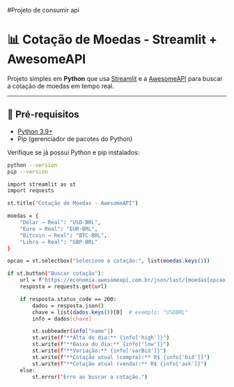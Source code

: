 #Projeto de consumir api
# 📊 Cotação de Moedas - Streamlit + AwesomeAPI

Projeto simples em **Python** que usa [Streamlit](https://streamlit.io/) e a [AwesomeAPI](https://docs.awesomeapi.com.br/api-de-moedas) para buscar a cotação de moedas em tempo real.

---

## 🔧 Pré-requisitos

- [Python 3.9+](https://www.python.org/downloads/)
- Pip (gerenciador de pacotes do Python)

Verifique se já possui Python e pip instalados:
```bash
python --version
pip --version

import streamlit as st
import requests

st.title("Cotação de Moedas - AwesomeAPI")

moedas = {
    "Dólar → Real": "USD-BRL",
    "Euro → Real": "EUR-BRL",
    "Bitcoin → Real": "BTC-BRL",
    "Libra → Real": "GBP-BRL"
}

opcao = st.selectbox("Selecione a cotação:", list(moedas.keys()))

if st.button("Buscar cotação"):
    url = f"https://economia.awesomeapi.com.br/json/last/{moedas[opcao]}"
    resposta = requests.get(url)

    if resposta.status_code == 200:
        dados = resposta.json()
        chave = list(dados.keys())[0]  # exemplo: "USDBRL"
        info = dados[chave]

        st.subheader(info["name"])
        st.write(f"**Alta do dia:** {info['high']}")
        st.write(f"**Baixa do dia:** {info['low']}")
        st.write(f"**Variação:** {info['varBid']}")
        st.write(f"**Cotação atual (compra):** R$ {info['bid']}")
        st.write(f"**Cotação atual (venda):** R$ {info['ask']}")
    else:
        st.error("Erro ao buscar a cotação.")

